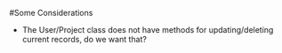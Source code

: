 #Some Considerations
- The User/Project class does not have methods for updating/deleting current records, do we want that?
